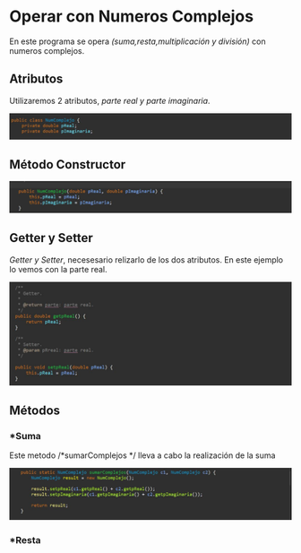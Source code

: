 <h1>Operar con Numeros Complejos</h1>

En este programa se opera *(suma,resta,multiplicación y división)* con numeros complejos.

<h2>Atributos</h2>

Utilizaremos 2 atributos, *parte real y parte imaginaria*.

![atributos](https://github.com/alvarolopezgarcia1/NumComplejo/blob/master/Complejos/img/atributos.JPG)

<h2>Método Constructor</h2>

![Constructor](https://github.com/alvarolopezgarcia1/NumComplejo/blob/master/Complejos/img/constructor.JPG)


<h2>Getter y Setter</h2>

*Getter y Setter*, necesesario relizarlo de los dos atributos. En este ejemplo lo vemos con la parte real.

![GetterySetter](https://github.com/alvarolopezgarcia1/NumComplejo/blob/master/Complejos/img/getterSetter.JPG)


<h2>Métodos</h2>

<h3>*Suma</h3>

Este metodo /*sumarComplejos */ lleva a cabo la realización de la suma 

![Metodo Suma](https://github.com/alvarolopezgarcia1/NumComplejo/blob/master/Complejos/img/suma.JPG)

<h3>*Resta</h3>

